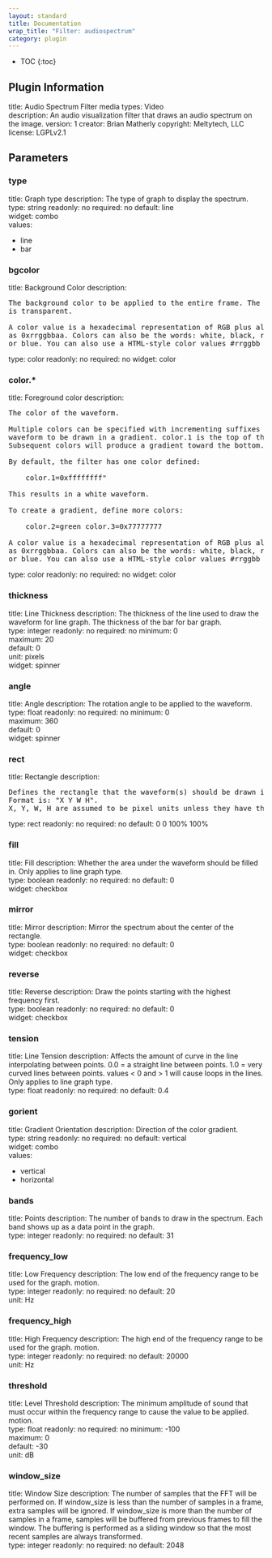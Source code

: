 ```yaml
---
layout: standard
title: Documentation
wrap_title: "Filter: audiospectrum"
category: plugin
---
```

* TOC
{:toc}

## Plugin Information

title: Audio Spectrum Filter
media types:
Video  
description: An audio visualization filter that draws an audio spectrum on the image.
version: 1
creator: Brian Matherly
copyright: Meltytech, LLC  
license: LGPLv2.1  

## Parameters

### type

title: Graph type  description:
The type of graph to display the spectrum.  
type: string
readonly: no
required: no
default: line  
widget: combo  
values:
* line
* bar

### bgcolor

title: Background Color  description:
<pre>
The background color to be applied to the entire frame. The default color
is transparent.

A color value is a hexadecimal representation of RGB plus alpha channel
as 0xrrggbbaa. Colors can also be the words: white, black, red, green,
or blue. You can also use a HTML-style color values #rrggbb or #aarrggbb.
</pre>
type: color
readonly: no
required: no
widget: color  

### color.*

title: Foreground color  description:
<pre>
The color of the waveform.

Multiple colors can be specified with incrementing suffixes to cause the
waveform to be drawn in a gradient. color.1 is the top of the waveform.
Subsequent colors will produce a gradient toward the bottom.

By default, the filter has one color defined:

    color.1=0xffffffff"

This results in a white waveform.

To create a gradient, define more colors:

    color.2=green color.3=0x77777777

A color value is a hexadecimal representation of RGB plus alpha channel
as 0xrrggbbaa. Colors can also be the words: white, black, red, green,
or blue. You can also use a HTML-style color values #rrggbb or #aarrggbb.
</pre>
type: color
readonly: no
required: no
widget: color  

### thickness

title: Line Thickness  description:
The thickness of the line used to draw the waveform for line graph. The thickness of the bar for bar graph.  
type: integer
readonly: no
required: no
minimum: 0  
maximum: 20  
default: 0  
unit: pixels  
widget: spinner  

### angle

title: Angle  description:
The rotation angle to be applied to the waveform.  
type: float
readonly: no
required: no
minimum: 0  
maximum: 360  
default: 0  
widget: spinner  

### rect

title: Rectangle  description:
<pre>
Defines the rectangle that the waveform(s) should be drawn in.
Format is: "X Y W H".
X, Y, W, H are assumed to be pixel units unless they have the suffix '%'.
</pre>
type: rect
readonly: no
required: no
default: 0 0 100% 100%  

### fill

title: Fill  description:
Whether the area under the waveform should be filled in. Only applies to line graph type.  
type: boolean
readonly: no
required: no
default: 0  
widget: checkbox  

### mirror

title: Mirror  description:
Mirror the spectrum about the center of the rectangle.  
type: boolean
readonly: no
required: no
default: 0  
widget: checkbox  

### reverse

title: Reverse  description:
Draw the points starting with the highest frequency first.  
type: boolean
readonly: no
required: no
default: 0  
widget: checkbox  

### tension

title: Line Tension  description:
Affects the amount of curve in the line interpolating between points. 0.0 = a straight line between points. 1.0 = very curved lines between points. values &lt; 0 and &gt; 1 will cause loops in the lines. Only applies to line graph type.  
type: float
readonly: no
required: no
default: 0.4  

### gorient

title: Gradient Orientation  description:
Direction of the color gradient.  
type: string
readonly: no
required: no
default: vertical  
widget: combo  
values:
* vertical
* horizontal

### bands

title: Points  description:
The number of bands to draw in the spectrum. Each band shows up as a data point in the graph.  
type: integer
readonly: no
required: no
default: 31  

### frequency_low

title: Low Frequency  description:
The low end of the frequency range to be used for the graph. motion.  
type: integer
readonly: no
required: no
default: 20  
unit: Hz  

### frequency_high

title: High Frequency  description:
The high end of the frequency range to be used for the graph. motion.  
type: integer
readonly: no
required: no
default: 20000  
unit: Hz  

### threshold

title: Level Threshold  description:
The minimum amplitude of sound that must occur within the frequency range to cause the value to be applied. motion.  
type: float
readonly: no
required: no
minimum: -100  
maximum: 0  
default: -30  
unit: dB  

### window_size

title: Window Size  description:
The number of samples that the FFT will be performed on. If window_size is less than the number of samples in a frame, extra samples will be ignored. If window_size is more than the number of samples in a frame, samples will be buffered from previous frames to fill the window. The buffering is performed as a sliding window so that the most recent samples are always transformed.  
type: integer
readonly: no
required: no
default: 2048  

